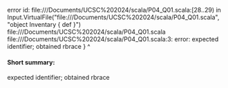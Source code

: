 error id: file://<HOME>/Documents/UCSC%202024/scala/P04_Q01.scala:[28..29) in Input.VirtualFile("file://<HOME>/Documents/UCSC%202024/scala/P04_Q01.scala", "object Inventary {
    def 
}")
file://<HOME>/Documents/UCSC%202024/scala/P04_Q01.scala
file://<HOME>/Documents/UCSC%202024/scala/P04_Q01.scala:3: error: expected identifier; obtained rbrace
}
^
#### Short summary: 

expected identifier; obtained rbrace